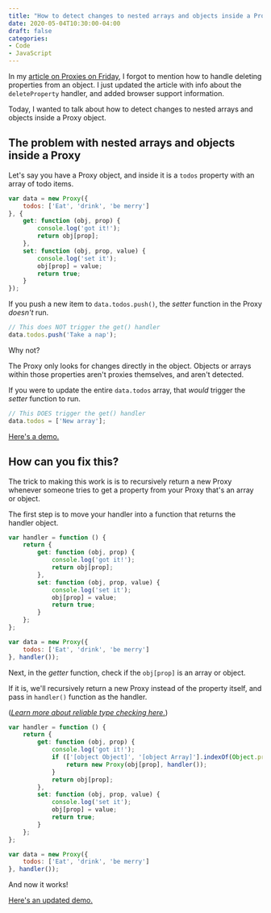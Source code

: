 ```yaml
---
title: "How to detect changes to nested arrays and objects inside a Proxy"
date: 2020-05-04T10:30:00-04:00
draft: false
categories:
- Code
- JavaScript
---
```


In my [article on Proxies on Friday](/how-vanilla-js-proxies-work/), I forgot to mention how to handle deleting properties from an object. I just updated the article with info about the `deleteProperty` handler, and added browser support information.

Today, I wanted to talk about how to detect changes to nested arrays and objects inside a Proxy object.

## The problem with nested arrays and objects inside a Proxy

Let's say you have a Proxy object, and inside it is a `todos` property with an array of todo items.

```js
var data = new Proxy({
	todos: ['Eat', 'drink', 'be merry']
}, {
	get: function (obj, prop) {
		console.log('got it!');
		return obj[prop];
	},
	set: function (obj, prop, value) {
		console.log('set it');
		obj[prop] = value;
		return true;
	}
});
```

If you push a new item to `data.todos.push()`, the *setter* function in the Proxy *doesn't* run.

```js
// This does NOT trigger the get() handler
data.todos.push('Take a nap');
```

Why not?

The Proxy only looks for changes directly in the object. Objects or arrays within those properties aren't proxies themselves, and aren't detected.

If you were to update the entire `data.todos` array, that *would* trigger the *setter* function to run.

```js
// This DOES trigger the get() handler
data.todos = ['New array'];
```

[Here's a demo.](https://codepen.io/cferdinandi/pen/BaomXQQ)

## How can you fix this?

The trick to making this work is is to recursively return a new Proxy whenever someone tries to get a property from your Proxy that's an array or object.

The first step is to move your handler into a function that returns the handler object.

```js
var handler = function () {
	return {
		get: function (obj, prop) {
			console.log('got it!');
			return obj[prop];
		},
		set: function (obj, prop, value) {
			console.log('set it');
			obj[prop] = value;
			return true;
		}
	};
};

var data = new Proxy({
	todos: ['Eat', 'drink', 'be merry']
}, handler());
```

Next, in the *getter* function, check if the `obj[prop]` is an array or object.

If it is, we'll recursively return a new Proxy instead of the property itself, and pass in `handler()` function as the handler.

(*[Learn more about reliable type checking here.](/true-type-checking-with-vanilla-js/)*)

```js
var handler = function () {
	return {
		get: function (obj, prop) {
			console.log('got it!');
			if (['[object Object]', '[object Array]'].indexOf(Object.prototype.toString.call(obj[prop])) > -1) {
				return new Proxy(obj[prop], handler());
			}
			return obj[prop];
		},
		set: function (obj, prop, value) {
			console.log('set it');
			obj[prop] = value;
			return true;
		}
	};
};

var data = new Proxy({
	todos: ['Eat', 'drink', 'be merry']
}, handler());
```

And now it works!

[Here's an updated demo.](https://codepen.io/cferdinandi/pen/pojdMWL)